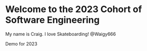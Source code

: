 # Welcome to the 2023 Cohort of Software Engineering

My name is Craig. I love Skateboarding!
@Waigy666


Demo for 2023



